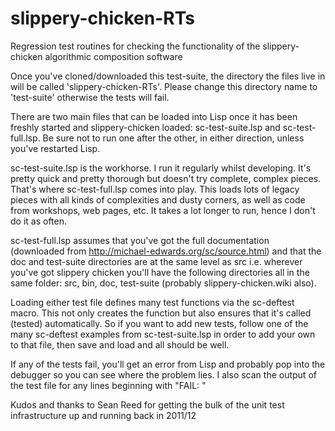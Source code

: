 # slippery-chicken-RTs
Regression test routines for checking the functionality of the slippery-chicken algorithmic composition software

Once you've cloned/downloaded this test-suite, the directory the files live in will be called 'slippery-chicken-RTs'. Please change this directory name to 'test-suite' otherwise the tests will fail.

There are two main files that can be loaded into Lisp once it has been freshly started and slippery-chicken loaded: sc-test-suite.lsp and sc-test-full.lsp. Be sure not to run one after the other, in either direction, unless you've restarted Lisp.

sc-test-suite.lsp is the workhorse. I run it regularly whilst developing. It's pretty quick and pretty thorough but doesn't try complete, complex pieces. That's where sc-test-full.lsp comes into play. This loads lots of legacy pieces with all kinds of complexities and dusty corners, as well as code from workshops, web pages, etc. It takes a lot longer to run, hence I don't do it as often.

sc-test-full.lsp assumes that you've got the full documentation (downloaded from http://michael-edwards.org/sc/source.html) and that the doc and test-suite directories are at the same level as src i.e. wherever you've got slippery chicken you'll have the following directories all in the same folder: src, bin, doc, test-suite (probably slippery-chicken.wiki also). 

Loading either test file defines many test functions via the sc-deftest macro. This not only creates the function but also ensures that it's called (tested) automatically. So if you want to add new tests, follow one of the many sc-deftest examples from sc-test-suite.lsp in order to add your own to that file, then save and load and all should be well.

If any of the tests fail, you'll get an error from Lisp and probably pop into the debugger so you can see where the problem lies. I also scan the output of the test file for any lines beginning with "FAIL: "

Kudos and thanks to Sean Reed for getting the bulk of the unit test infrastructure up and running back in 2011/12
